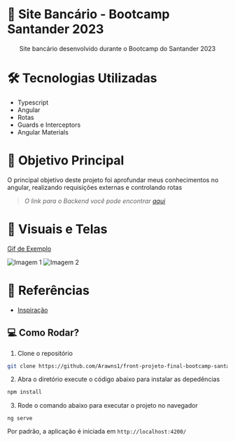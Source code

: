 
# 📱 Site Bancário - Bootcamp Santander 2023

<p align="center"> Site bancário desenvolvido durante o Bootcamp do Santander 2023  </p>

# 🛠 Tecnologias Utilizadas

- Typescript
- Angular
- Rotas
- Guards e Interceptors
- Angular Materials


# 🎯 Objetivo Principal

O principal objetivo deste projeto foi aprofundar meus conhecimentos no angular, realizando requisições externas e controlando rotas

> <i>O link para o Backend você pode encontrar [aqui](https://github.com/Arawns1/projeto-final-santander-dev-week-2023)</i>

# 📸 Visuais e Telas
[Gif de Exemplo](https://github.com/Arawns1/front-projeto-final-bootcamp-santander-2023/assets/62900084/22ee43a1-4741-4a08-87fd-d915a95f48c9)


![Imagem 1](https://media.discordapp.net/attachments/929069726372597815/1158928428096041000/image.png?ex=651e07b5&is=651cb635&hm=d359550aae8d4af280f6bcf1bd428bf450e0a6fd304819dbb6573c6bf7bdf283&=&width=247&height=471)
![Imagem 2](https://media.discordapp.net/attachments/929069726372597815/1158928327357251714/image.png?ex=651e079d&is=651cb61d&hm=0413d8066aa7ebce264d373d173a29d1996064029f280b8ba0d4733cc7d05560&=&width=229&height=473)


# 🎨 Referências
- [Inspiração](https://www.figma.com/file/0ZsjwjsYlYd3timxqMWlbj/SANTANDER---Projeto-Web%2FMobile?type=design&node-id=2-92&mode=design&t=S1KHQR4bfxOwLJIz-0)


## 💻 Como Rodar?

1. Clone o repositório

```bash
git clone https://github.com/Arawns1/front-projeto-final-bootcamp-santander-2023.git
```

2. Abra o diretório execute o código abaixo para instalar as depedências

```bash
npm install
```

3. Rode o comando abaixo para executar o projeto no navegador

```
ng serve
```

Por padrão, a aplicação é iniciada em `http://localhost:4200/`
